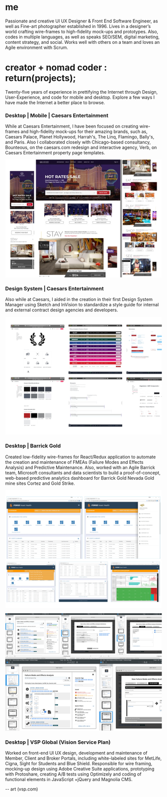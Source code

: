 # me
Passionate and creative UI UX Designer & Front End Software Engineer, as well as Fine-art photographer established in 1996. Lives in a designer’s world crafting wire-frames to high-fidelity mock-ups and prototypes. Also, codes in multiple languages, as well as speaks SEO/SEM, digital marketing, content strategy, and social. Works well with others on a team and loves an Agile environment with Scrum.

# creator + nomad coder : return(projects);  
Twenty-five years of experience in prettifying the Internet through Design, User-Experience, and code for mobile and desktop. Explore a few ways I have made the Internet a better place to browse.

### Desktop | Mobile | Caesars Entertainment
While at Caesars Entertainment, I have been focused on creating wire-frames and high-fidelity mock-ups for their amazing brands, such as, Caesars Palace, Planet Hollywood, Harrah's, The Linq, Flamingo, Bally's, and Paris. Also I collaborated closely with Chicago-based consultancy, Bounteous, on the caesars.com redesign and interactive agency, Verb, on Caesars Entertainment property page templates.

<a target="_ext" href="/https://caesars.com"><img src="caesars-entertainment/caesars-homepage.jpg" alt="caesars entertainemnt homepage mocks" /></a>

### Design System | Caesars Entertainment
Also while at Caesars, I aided in the creation in their first Design System Manager using Sketch and InVision to standardize a style guide for internal and external contract design agencies and developers.

<a target="_ext" href="/https://caesars.com"><img src="caesars-entertainment/dsm-styleguide.jpg" alt="caesars entertainemnt homepage mocks" /></a>

### Desktop | Barrick Gold
Created low-fidelity wire-frames for React/Redux application to automate the creation and maintenance of FMEAs (Failure Modes and Effects Analysis) and Predictive Maintenance. Also, worked with an Agile Barrick team, Microsoft consultants and data scientists to build a proof-of-concept, web-based predictive analytics dashboard for Barrick Gold Nevada Gold mine sites Cortez and Gold Strike.

<a target="_ext" href="/https://caesars.com"><img src="barrick/mvp-screenshots.jpg" alt="barrick mvp pdm mocks" /></a>

<a target="_ext" href="/https://caesars.com"><img src="barrick/react-app-v2.jpg" alt="barrick mvp pdm mocks" /></a>

### Desktop | VSP Global (Vision Service Plan)
Worked on front-end UI UX design, development and maintenance of Member, Client and Broker Portals, including white-labeled sites for MetLife, Cigna, Sight for Students and Blue Shield. Responsible for wire framing, mocking-up design using Adobe Creative Suite applications, prototyping with Protoshare, creating A/B tests using Optimizely and coding of functional elements in JavaScript +jQuery and Magnolia CMS.

-- art (vsp.com)


